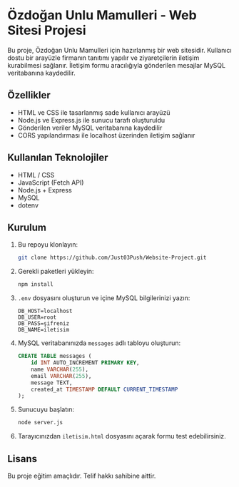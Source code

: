 # Özdoğan Unlu Mamulleri - Web Sitesi Projesi

Bu proje, Özdoğan Unlu Mamulleri için hazırlanmış bir web sitesidir. Kullanıcı dostu bir arayüzle firmanın tanıtımı yapılır ve ziyaretçilerin iletişim kurabilmesi sağlanır. İletişim formu aracılığıyla gönderilen mesajlar MySQL veritabanına kaydedilir.

## Özellikler

- HTML ve CSS ile tasarlanmış sade kullanıcı arayüzü
- Node.js ve Express.js ile sunucu tarafı oluşturuldu
- Gönderilen veriler MySQL veritabanına kaydedilir
- CORS yapılandırması ile localhost üzerinden iletişim sağlanır

## Kullanılan Teknolojiler

- HTML / CSS
- JavaScript (Fetch API)
- Node.js + Express
- MySQL
- dotenv

## Kurulum

1. Bu repoyu klonlayın:

   ```bash
   git clone https://github.com/Just03Push/Website-Project.git
   ```

2. Gerekli paketleri yükleyin:

   ```bash
   npm install
   ```

3. `.env` dosyasını oluşturun ve içine MySQL bilgilerinizi yazın:

   ```env
   DB_HOST=localhost
   DB_USER=root
   DB_PASS=şifreniz
   DB_NAME=iletisim
   ```

4. MySQL veritabanınızda `messages` adlı tabloyu oluşturun:

   ```sql
   CREATE TABLE messages (
       id INT AUTO_INCREMENT PRIMARY KEY,
       name VARCHAR(255),
       email VARCHAR(255),
       message TEXT,
       created_at TIMESTAMP DEFAULT CURRENT_TIMESTAMP
   );
   ```

5. Sunucuyu başlatın:

   ```bash
   node server.js
   ```

6. Tarayıcınızdan `iletisim.html` dosyasını açarak formu test edebilirsiniz.

## Lisans

Bu proje eğitim amaçlıdır. Telif hakkı sahibine aittir.
